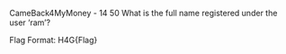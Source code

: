 CameBack4MyMoney - 14
50
What is the full name registered under the user ‘ram’?

Flag Format: H4G{Flag}